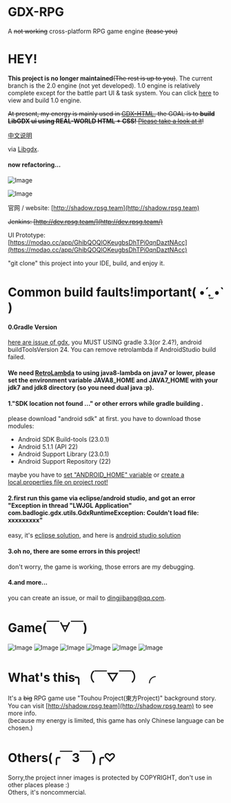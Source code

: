 # GDX-RPG 
A ~~not working~~ cross-platform RPG game engine ~~(tease you)~~

# HEY!
**This project is no longer maintained**~~(The rest is up to you)~~. The current branch is the 2.0 engine (not yet developed). 1.0 engine is relatively complete except for the battle part UI & task system. You can click [here](https://github.com/dingjibang/GDX-RPG/commit/1af96d38592a9c686b65695340c449f7968e46a2) to view and build 1.0 engine.

~~At present, my energy is mainly used in [GDX-HTML](https://github.com/dingjibang/GDX-HTML), the GOAL is to **build LibGDX ui using REAL-WORLD HTML + CSS!** [Please take a look at it](https://github.com/dingjibang/GDX-HTML)!~~

[中文说明](https://github.com/dingjibang/GDX-RPG/blob/master/README_CN.md)

via [Libgdx](https://github.com/libgdx/libgdx).

#### now refactoring...

![Image](https://raw.githubusercontent.com/dingjibang/GDX-LAZY-FONT/master/foobar.png)


![Image](https://raw.githubusercontent.com/dingjibang/GDX-RPG/master/extension/readme.jpg)

官网 / website:  [http://shadow.rpsg.team](http://shadow.rpsg.team)

~~Jenkins: [http://dev.rpsg.team/](http://dev.rpsg.team/)~~

UI Prototype: [https://modao.cc/app/GhibQOQlOKeugbsDhTPi0qnDaztNAcc](https://modao.cc/app/GhibQOQlOKeugbsDhTPi0qnDaztNAcc)

"git clone" this project into your IDE, build, and enjoy it.

# Common build faults!important( •́ .̫ •̀  )
#### 0.Gradle Version
[here are issue of gdx](https://github.com/libgdx/libgdx/issues/4855), you MUST USING gradle 3.3(or 2.4?), android buildToolsVersion 24. You can remove retrolambda if AndroidStudio build failed.


#### We need [RetroLambda](https://github.com/orfjackal/retrolambda) to using java8-lambda on java7 or lower, please set the environment variable JAVA8_HOME and JAVA7_HOME with your jdk7 and jdk8 directory (so you need dual java :p).
#### 1."SDK location not found ..." or other errors while gradle building .
please download "android sdk" at first. you have to download those modules:
- Android SDK Build-tools (23.0.1)
- Android 5.1.1 (API 22)
- Android Support Library (23.0.1)
- Android Support Repository (22)

maybe you have to [set "ANDROID_HOME" variable](https://www.google.com.hk/#newwindow=1&q=how+to+set+ANDROID_HOME) or [create a local.properties file on project root!](http://stackoverflow.com/questions/23983221/importing-gradle-project-android-error)

#### 2.first run this game via eclipse/android studio, and got an error "Exception in thread "LWJGL Application" com.badlogic.gdx.utils.GdxRuntimeException: Couldn't load file: xxxxxxxxx"
easy, it's [eclipse solution](http://stackoverflow.com/questions/22822767/new-libgdx-setup-receive-file-not-found/22833470#22833470), and here is [android studio  solution](http://stackoverflow.com/questions/24879812/libgdx-project-exception-in-thread-lwjgl-application-couldnt-load-file-erro)

#### 3.oh no, there are some errors in this project!
don't worry, the game is working, those errors are my debugging.

#### 4.and more...
you can create an issue, or mail to dingjibang@qq.com.

# Game(￣∀￣)
![Image](https://raw.githubusercontent.com/dingjibang/GDX-RPG/master/android/assets/share/share.png)
![Image](https://raw.githubusercontent.com/dingjibang/GDX-RPG/master/android/assets/share/1.png)
![Image](https://raw.githubusercontent.com/dingjibang/GDX-RPG/master/android/assets/share/2.png)
![Image](https://raw.githubusercontent.com/dingjibang/GDX-RPG/master/android/assets/share/3.png)
![Image](https://raw.githubusercontent.com/dingjibang/GDX-RPG/master/android/assets/share/4.png)
![Image](https://raw.githubusercontent.com/dingjibang/GDX-RPG/master/android/assets/share/5.png)

# What's this╮（￣▽￣）╭
It's a ~~big~~ RPG game use "Touhou Project(東方Project)" background story.<br/>
You can visit [http://shadow.rpsg.team](http://shadow.rpsg.team) to see more info.<br/>
(because my energy is limited, this game has only Chinese language can be chosen.)


# Others(╭￣3￣)╭♡ 
Sorry,the project inner images is protected by COPYRIGHT, don't use in other places please :) <br/>
Others, it's noncommercial.
